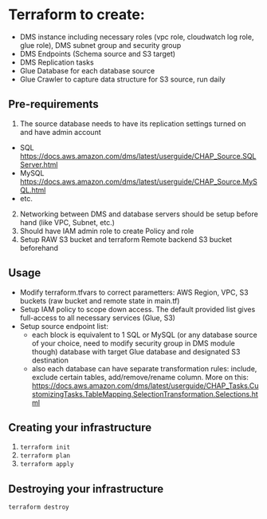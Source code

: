 # Terraform to create: 
- DMS instance including necessary roles (vpc role, cloudwatch log role, glue role), DMS subnet group and security group 
- DMS Endpoints (Schema source and S3 target)
- DMS Replication tasks
- Glue Database for each database source
- Glue Crawler to capture data structure for S3 source, run daily

## Pre-requirements
 1. The source database needs to have its replication settings turned on and have admin account
   - SQL https://docs.aws.amazon.com/dms/latest/userguide/CHAP_Source.SQLServer.html
   - MySQL https://docs.aws.amazon.com/dms/latest/userguide/CHAP_Source.MySQL.html
   - etc.
 2. Networking between DMS and database servers should be setup before hand (like VPC, Subnet, etc.)
 3. Should have IAM admin role to create Policy and role
 4. Setup RAW S3 bucket and terraform Remote backend S3 bucket beforehand
 
 ## Usage
 - Modify terraform.tfvars to correct parametters: AWS Region, VPC, S3 buckets (raw bucket and remote state in main.tf)
 - Setup IAM policy to scope down access. The default provided list gives full-access to all necessary services (Glue, S3)
 - Setup source endpoint list:
    - each block is equivalent to 1 SQL or MySQL (or any database source of your choice, need to modify security group in DMS module though) database with target Glue database and designated S3 destination
    - also each database can have separate transformation rules: include, exclude certain tables, add/remove/rename column. More on this: https://docs.aws.amazon.com/dms/latest/userguide/CHAP_Tasks.CustomizingTasks.TableMapping.SelectionTransformation.Selections.html
## Creating your infrastructure

1. `terraform init`
2. `terraform plan`
3. `terraform apply`

## Destroying your infrastructure
`terraform destroy`
